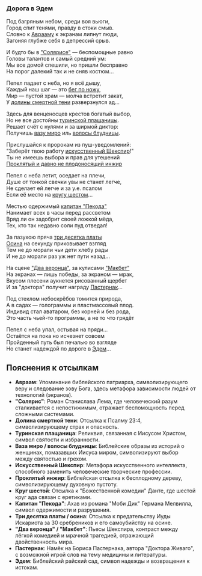 ### Дорога в Эдем ###

Под багряным небом, среди воя вьюги,  
Город спит тенями, правду в стоки смыв.  
Словно к [Аврааму](https://ru.wikipedia.org/wiki/Авраам) к экранам липнут люди,  
Загоняя глубже себя в депрессий срыв.  

И будто бы в ["Солярисе"](https://ru.wikipedia.org/wiki/Солярис_(роман)) — беспомощные равно  
Головы талантов и самый средний ум:  
Мы все домой спешили, но пришли бесправно  
На порог далекий так и не сняв костюм...  

Пепел падает с неба, но я всё дышу,  
Каждый наш шаг — это [бег по ножу](https://ru.wikipedia.org/wiki/%D0%91%D0%B5%D0%B3%D1%83%D1%89%D0%B8%D0%B9_%D0%BF%D0%BE_%D0%BB%D0%B5%D0%B7%D0%B2%D0%B8%D1%8E),  
Мир — пустой храм — молча встретит закат,  
У [долины смертной тени](https://www.biblegateway.com/passage/?search=Psalm+23%3A4&version=RUSV) разверзнулся ад...  

Здесь для венценосцев крестов богатый выбор,  
Но не все достойны [туринской плащаницы](https://ru.wikipedia.org/wiki/Туринская_плащаница).  
Решает счёт с нулями и за ширмой диктор:  
Получишь [вазу миро](https://www.biblegateway.com/passage/?search=Mark+14%3A3-9&version=RUSV) иль [волосы блудницы](https://www.biblegateway.com/passage/?search=Luke+7%3A36-50&version=RUSV).  

Прислушайся к пророкам из пуш-уведомлений:  
"Заберёт твою работу [искусственный Шекспир](https://ru.wikipedia.org/wiki/Уильям_Шекспир)!"  
Ты не имеешь выбора и прав для утешений  
[Проклятый и давно не плодоносящий инжир](https://www.biblegateway.com/passage/?search=Matthew+21%3A18-22&version=RUSV)  

Пепел с неба летит, оседает на плечи,  
Душе от тонкой свечки увы не станет легче,  
Не сделает ей легче и за у.е. псалом  
Если её место на [кругу шестом](https://ru.wikipedia.org/wiki/Божественная_комедия)...  

Местью одержимый [капитан "Пекода"](https://ru.wikipedia.org/wiki/Моби_Дик)  
Нанимает всех в часы перед рассветом  
Вряд ли он задобрит своей ложкой мёда,  
Тех, кто так недавно соли пуд отведал!  

За пазухою пряча [три десятка платы](https://www.biblegateway.com/passage/?search=Matthew+26%3A14-16&version=RUSV)  
[Осина](https://ru.wikipedia.org/wiki/Иуда_Искариот) на секунду приковывает взгляд  
Тем не до морали чьи дети хлебу рады  
И не до морали раз уж нет пути назад...  

На сцене ["Два веронца"](https://ru.wikipedia.org/wiki/Два_веронца), за кулисами ["Макбет"](https://ru.wikipedia.org/wiki/Макбет)  
На экранах — лишь победы, за экраном — мрак,  
Вкусом плесени аукнется рисованный щербет  
И за "доктора" получит награду [Пастернак](https://ru.wikipedia.org/wiki/Борис_Пастернак)...  

Под стеклом небоскрёбов томится природа,  
А в садах — голограммы и пластмассовый плод.  
Индивид стал аватаром, без корней и без рода,  
Это часть чьей-то программы, а не то что грядёт  

Пепел с неба упал, остывая на пряди...  
Остаётся на пока но исчезнет совсем  
Пройденный путь был печалью во взгляде  
Но станет надеждой по дороге в [Эдем](https://ru.wikipedia.org/wiki/Эдем)...  

## Пояснения к отсылкам
- **Авраам**: Упоминание библейского патриарха, символизирующего веру и следование зову Бога, здесь метафора зависимости людей от технологий (экранов).
- **"Солярис"**: Роман Станислава Лема, где человеческий разум сталкивается с непостижимым, отражает беспомощность перед сложными системами.
- **Долина смертной тени**: Отсылка к Псалму 23:4, символизирующему страх и опасность.
- **Туринская плащаница**: Реликвия, связанная с Иисусом Христом, символ святости и избранности.
- **Ваза миро / волосы блудницы**: Библейские образы из историй о женщинах, помазавших Иисуса миром, символизируют выбор между святостью и грехом.
- **Искусственный Шекспир**: Метафора искусственного интеллекта, способного заменить человеческие творческие профессии.
- **Проклятый инжир**: Библейская отсылка к бесплодному дереву, символизирующему духовную пустоту.
- **Круг шестой**: Отсылка к "Божественной комедии" Данте, где шестой круг ада связан с еретиками.
- **Капитан "Пекода"**: Ахав из романа "Моби Дик" Германа Мелвилла, символ одержимости и разрушения.
- **Три десятка платы / осина**: Отсылка к предательству Иуды Искариота за 30 сребреников и его самоубийству на осине.
- **"Два веронца" / "Макбет"**: Пьесы Шекспира, контраст между лёгкой комедией и мрачной трагедией, отражающий двойственность мира.
- **Пастернак**: Намёк на Бориса Пастернака, автора "Доктора Живаго", с возможной игрой слов на тему медицины и литературы.
- **Эдем**: Библейский райский сад, символ надежды и возвращения к истокам.
